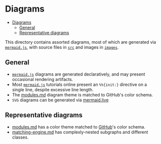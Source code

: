# Diagrams

- [Diagrams](#diagrams)
  - [General](#general)
  - [Representative diagrams](#representative-diagrams)

This directory contains assorted diagrams, most of which are generated via [`mermaid.js`], with source files in [`src`] and images in [`images`].

## General

* [`mermaid.js`] diagrams are generated declaratively, and may present occasional rendering artifacts.
* Most [`mermaid.js`] tutorials online present an `%%{init:}` directive on a single line, despite excessive line length.
* The [modules.md] diagram theme is matched to GitHub's color schema.
* `SVG` diagrams can be generated via [mermaid.live]

## Representative diagrams

* [modules.md] has a color theme matched to [GitHub]'s color schema.
* [matching-engine.md] has complexly-nested subgraphs and different classes.

<!---Alphabetized reference links-->

[`images`]:              images
[`mermaid.js`]:          https://mermaid-js.github.io
[`src`]:                 src
[GitHub]:                https://github.com
[mermaid.live]:          https://mermaid.live
[modules.md]:            src/modules.md
[matching-engine.md]:    src/scraps/matching-engine.md